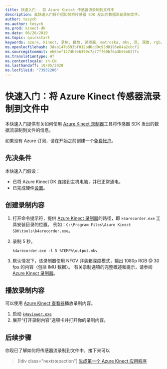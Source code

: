 ```yaml
---
title: 快速入门 - 将 Azure Kinect 传感器流录制到文件中
description: 此快速入门将介绍如何将传感器 SDK 发出的数据流记录到文件。
author: tesych
ms.author: tesych
ms.prod: kinect-dk
ms.date: 06/26/2019
ms.topic: quickstart
keywords: azure, kinect, 录制, 播放, 读取器, matroska, mkv, 流, 深度, rgb, 相机, 彩色, imu, 音频, 传感器
ms.openlocfilehash: 3dab147b593bf012bd6cd9c95d0195e84a2cbcf1
ms.sourcegitcommit: eb6bef1274b9e6390c7a77ff69bf6a3b94e827fc
ms.translationtype: HT
ms.contentlocale: zh-CN
ms.lasthandoff: 10/05/2020
ms.locfileid: "73932206"
---
```

# <a name="quickstart-record-azure-kinect-sensor-streams-to-a-file"></a>快速入门：将 Azure Kinect 传感器流录制到文件中

本快速入门提供有关如何使用 [Azure Kinect 录制器](azure-kinect-recorder.md)工具将传感器 SDK 发出的数据流录制到文件的信息。

如果没有 Azure 订阅，请在开始之前创建一个[免费帐户](https://azure.microsoft.com/free/?WT.mc_id=A261C142F)。

## <a name="prerequisites"></a>先决条件

本快速入门假设：

- 已将 Azure Kinect DK 连接到主机电脑，并已正常通电。
- 已完成硬件[设置](set-up-azure-kinect-dk.md)。

## <a name="create-recording"></a>创建录制内容

1. 打开命令提示符，提供 [Azure Kinect 录制器](azure-kinect-recorder.md)的路径，即 `k4arecorder.exe` 工具安装目录的位置。 例如：`C:\Program Files\Azure Kinect SDK\tools\k4arecorder.exe`。
2. 录制 5 秒。

    `k4arecorder.exe -l 5 %TEMP%\output.mkv`

3. 默认情况下，该录制器使用 NFOV 非装箱深度模式，输出 1080p RGB @ 30 fps 的内容（包括 IMU 数据）。 有关录制选项的完整概述和提示，请参阅 [Azure Kinect 录制器](azure-kinect-recorder.md)。

## <a name="play-back-recording"></a>播放录制内容

可以使用 [Azure Kinect 查看器](azure-kinect-viewer.md)播放录制内容。

1. 启动 [`k4aviewer.exe`](azure-kinect-viewer.md)
2. 展开“打开录制内容”选项卡并打开你的录制内容。

## <a name="next-steps"></a>后续步骤

你现已了解如何将传感器流录制到文件中，接下来可以

> [!div class="nextstepaction"]
> [生成第一个 Azure Kinect 应用程序](build-first-app.md)
